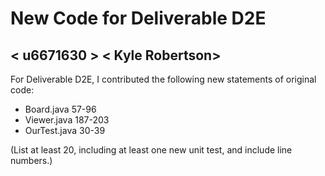 # New Code for Deliverable D2E

## < u6671630 > < Kyle Robertson>

For Deliverable D2E, I contributed the following new statements of original code:

- Board.java 57-96
- Viewer.java 187-203
- OurTest.java 30-39

(List at least 20, including at least one new unit test, and include line numbers.)
